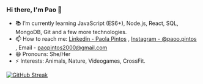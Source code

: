 ### Hi there, I'm Pao 👋

- 📚 I’m currently learning JavaScript (ES6+), Node.js, React, SQL, MongoDB, Git and a few more technologies.
- 📫 How to reach me: [Linkedin - Paola Pintos](https://www.linkedin.com/in/paolapintos/) , [Instagram - @paoo.pintos](https://www.instagram.com/paoo.pintos/) , Email - paopintos2000@gmail.com
- 😄 Pronouns: She/Her
- ⚡ Interests: Animals, Nature, Videogames, CrossFit.

[![GitHub Streak](https://github-readme-streak-stats.herokuapp.com?user=Paopintos&theme=radical&date_format=j%20M%5B%20Y%5D)](https://git.io/streak-stats)
